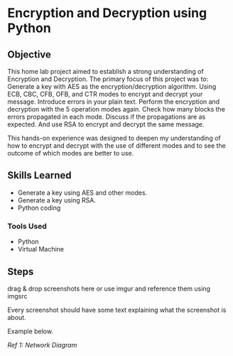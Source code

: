# Encryption and Decryption using Python

## Objective

This home lab project aimed to establish a strong understanding of Encryption and Decryption. The primary focus of this project was to:
Generate a key with AES as the encryption/decryption algorithm.
Using ECB, CBC, CFB, OFB, and CTR modes to encrypt and decrypt your message.
Introduce errors in your plain text. Perform the encryption and decryption with the 5 operation modes
again. Check how many blocks the errors propagated in each mode. Discuss if the propagations are as
expected.
And use RSA to encrypt and decrypt the same message.

This hands-on experience was designed to deepen my understanding of how to encrypt and decrypt with the use of different modes and to see the outcome of which modes are better to use.



## Skills Learned

- Generate a key using AES and other modes.
- Generate a key using RSA.
- Python coding


### Tools Used

- Python
- Virtual Machine

## Steps
drag & drop screenshots here or use imgur and reference them using imgsrc

Every screenshot should have some text explaining what the screenshot is about.

Example below.

*Ref 1: Network Diagram*
